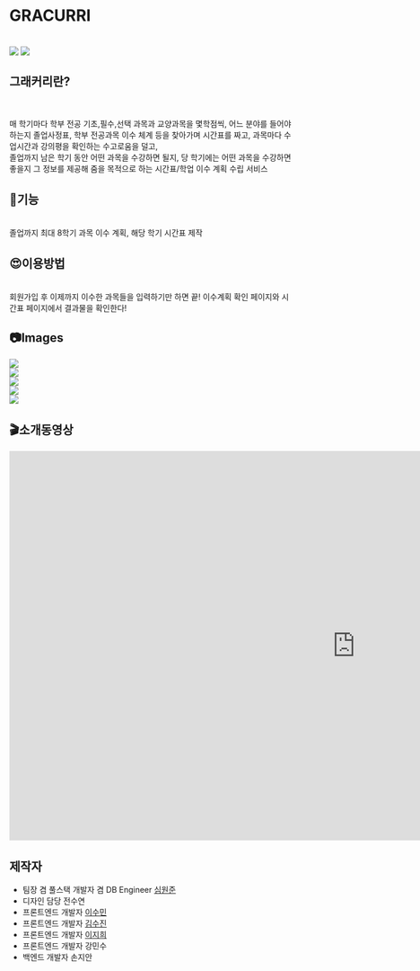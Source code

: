 <h1>GRACURRI </h1><br>
    <img align=center src="https://user-images.githubusercontent.com/58161987/144749241-e9ebe744-b783-4421-8d34-276a3acea9b1.png">
    <img align=center src="https://user-images.githubusercontent.com/58161987/144749286-45d0bd7b-d162-4fd0-9092-f0897f79e6d6.png">

<br>
<h2>그래커리란?</h2><br>
<br>
매 학기마다 학부 전공 기초,필수,선택 과목과 교양과목을 몇학점씩, 어느 분야를 들어야 하는지 졸업사정표, 학부 전공과목 이수 체계 등을 찾아가며 시간표를 짜고, 과목마다 수업시간과 강의평을 확인하는 수고로움을 덜고,<br> 졸업까지 남은 학기 동안 어떤 과목을 수강하면 될지, 당 학기에는 어떤 과목을 수강하면 좋을지 그 정보를 제공해 줌을 목적으로 하는 시간표/학업 이수 계획 수립 서비스
<br>
<h2>🦾기능</h2>
<br>졸업까지 최대 8학기 과목 이수 계획, 해당 학기 시간표 제작
<br>
<h2>😍이용방법</h2>
<br>회원가입 후 이제까지 이수한 과목들을 입력하기만 하면 끝! 이수계획 확인 페이지와 시간표 페이지에서 결과물을 확인한다!
<br><h2>📷Images</h2>
    <img align=center src="https://user-images.githubusercontent.com/58161987/144749269-e481def2-5639-4844-9842-dedb117bbbff.png">
<br>
    <img align=center src="https://user-images.githubusercontent.com/58161987/144749292-49741015-1e5b-4041-81cf-9b6538f029b7.png">
<br>
    <img align=center src="https://user-images.githubusercontent.com/58161987/144749296-057140d3-bcb1-4ead-9ee8-ab657795791e.png">
<br>
    <img align=center src="https://user-images.githubusercontent.com/58161987/144749300-4a488187-5bee-4137-8f02-25ad433f9913.png">
<br>
    <img align=center src="https://user-images.githubusercontent.com/58161987/144749303-d7cdbbb6-e725-415f-92fa-e0fe8e0f5781.png">
<br>
<h2>🎬소개동영상</h2>
    <iframe width="1232" height="693" src="https://www.youtube.com/embed/u2ESNHs6pfc" title="YouTube video player" frameborder="0" allow="accelerometer; autoplay; clipboard-write; encrypted-media; gyroscope; picture-in-picture" allowfullscreen></iframe>
<br>
<h2>제작자</h2>
<ul>
  <li>팀장 겸 풀스택 개발자 겸 DB Engineer <a href="https://github.com/makemyway-kr">심원준</a></li>
  <li>디자인 담당 전수연</li>
  <li>프론트엔드 개발자 <a href="https://github.com/intersoom">이수민</a></li>
  <li>프론트엔드 개발자 <a href="https://github.com/SujinKim1127">김수진</a></li>
  <li>프론트엔드 개발자 <a href="https://github.com/Zoe0929">이지희</a></li>
  <li>프론트엔드 개발자 강민수</li>
  <li>백엔드 개발자 손지안</li>
</ul>
